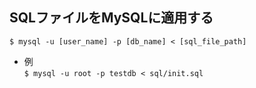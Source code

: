 ## SQLファイルをMySQLに適用する
`$ mysql -u [user_name] -p [db_name] < [sql_file_path]`
- 例  
`$ mysql -u root -p testdb < sql/init.sql`